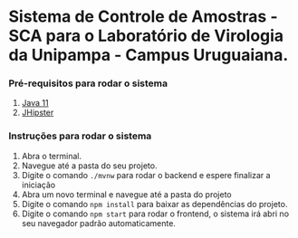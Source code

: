 # Sistema de Controle de Amostras - SCA para o Laboratório de Virologia da Unipampa - Campus Uruguaiana.

### Pré-requisitos para rodar o sistema
1. [Java 11](https://adoptopenjdk.net/)
2. [JHipster](https://www.jhipster.tech/)
   
### Instruções para rodar o sistema
1. Abra o terminal.
2. Navegue até a pasta do seu projeto.
3. Digite o comando `./mvnw` para rodar o backend e espere finalizar a iniciação
4. Abra um novo terminal e navegue até a pasta do projeto
5. Digite o comando `npm install` para baixar as dependências do projeto.
6. Digite o comando `npm start` para rodar o frontend, o sistema irá abri no seu navegador padrão automaticamente.
